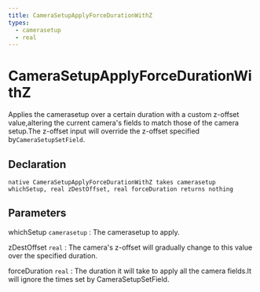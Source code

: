 ```yaml
---
title: CameraSetupApplyForceDurationWithZ
types:
  - camerasetup
  - real
---
```


# CameraSetupApplyForceDurationWithZ
Applies the camerasetup over a certain duration with a custom z-offset value,altering the current camera's fields to match those of the camera setup.The z-offset input will override the z-offset specified by`CameraSetupSetField`.

## Declaration

```jass
native CameraSetupApplyForceDurationWithZ takes camerasetup whichSetup, real zDestOffset, real forceDuration returns nothing
```

## Parameters
whichSetup `camerasetup`
: The camerasetup to apply.

zDestOffset `real`
: The camera's z-offset will gradually change to this value over the specified duration.

forceDuration `real`
: The duration it will take to apply all the camera fields.It will ignore the times set by CameraSetupSetField.

